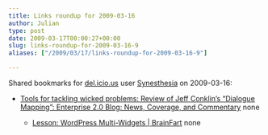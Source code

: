 ```yaml
---
title: Links roundup for 2009-03-16
author: Julian
type: post
date: 2009-03-17T00:00:27+00:00
slug: links-roundup-for-2009-03-16-9 
aliases: ["/2009/03/17/links-roundup-for-2009-03-16-9"]

---
```

Shared bookmarks for [del.icio.us][1] user [Synesthesia][2] on 2009-03-16:

  * [Tools for tackling wicked problems: Review of Jeff Conklin&rsquo;s &ldquo;Dialogue Mapping&rdquo;: Enterprise 2.0 Blog: News, Coverage, and Commentary][3] 
    none</li> 
    
      * [Lesson: WordPress Multi-Widgets | BrainFart][4] 
        none</li> </ul>

 [1]: https://del.icio.us/
 [2]: https://del.icio.us/synesthesia
 [3]: https://www.fastforwardblog.com/2009/03/12/tools-for-tackling-wicked-problems-review-of-jeff-conklins-dialogue-mapping
 [4]: https://brainfart.com.ua/post/lesson-wordpress-multi-widgets